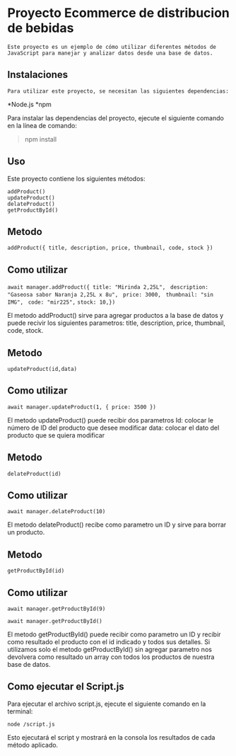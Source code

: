 # Proyecto Ecommerce de distribucion de bebidas
    Este proyecto es un ejemplo de cómo utilizar diferentes métodos de JavaScript para manejar y analizar datos desde una base de datos.

## Instalaciones
    Para utilizar este proyecto, se necesitan las siguientes dependencias:

*Node.js
*npm

Para instalar las dependencias del proyecto, ejecute el siguiente comando en la línea de comando:

> npm install

## Uso
Este proyecto contiene los siguientes métodos:
```
addProduct()
updateProduct()
delateProduct()
getProductById()
```
## Metodo

` addProduct({ title, description, price, thumbnail, code, stock }) `

 ## Como utilizar

 `await manager.addProduct({ title: "Mirinda 2,25L",`
  ` description: "Gaseosa sabor Naranja 2,25L x 8u",`
  ` price: 3000,`
  ` thumbnail: "sin IMG",`
  ` code: "mir225",`
  ` stock: 10,}) `
 
El metodo addProduct() sirve para agregar productos a la base de datos y puede recivir los siguientes parametros:
title, description, price, thumbnail, code, stock.

## Metodo

` updateProduct(id,data) `

## Como utilizar

` await manager.updateProduct(1, { price: 3500 }) `

El metodo updateProduct() puede recibir dos parametros 
Id: colocar le número de ID del producto que desee modificar
data: colocar el dato del producto que se quiera modificar

## Metodo

`delateProduct(id)`

## Como utilizar

` await manager.delateProduct(10) `

El metodo delateProduct() recibe como parametro un ID y sirve para borrar un producto.

## Metodo

`getProductById(id)`

## Como utilizar

` await manager.getProductById(9) `

` await manager.getProductById() `

El metodo getProductById() puede recibir como parametro un ID y recibir como resultado
el producto con el id indicado y todos sus detalles.
Si utilizamos solo el metodo getProductById() sin agregar parametro nos devolvera como resultado un array
con todos los productos de nuestra base de datos.

## Como ejecutar el Script.js
Para ejecutar el archivo script.js, ejecute el siguiente comando en la terminal:

`node /script.js`

Esto ejecutará el script y mostrará en la consola los resultados de cada método aplicado.
